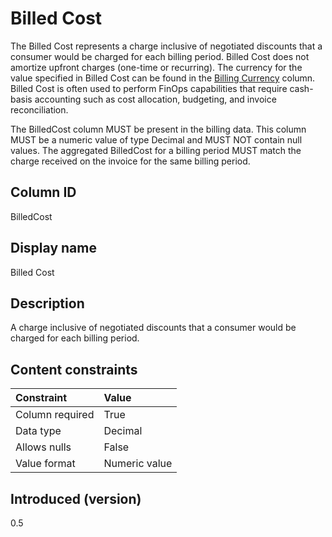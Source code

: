 # Billed Cost

The Billed Cost represents a charge inclusive of negotiated discounts that a consumer would be charged for each billing period. Billed Cost does not amortize upfront charges (one-time or recurring). The currency for the value specified in Billed Cost can be found in the [Billing Currency](#billingcurrency) column. Billed Cost is often used to perform FinOps capabilities that require cash-basis accounting such as cost allocation, budgeting, and invoice reconciliation.

The BilledCost column MUST be present in the billing data. This column MUST be a numeric value of type Decimal and MUST NOT contain null values. The aggregated BilledCost for a billing period MUST match the charge received on the invoice for the same billing period.

## Column ID

BilledCost

## Display name

Billed Cost

## Description

A charge inclusive of negotiated discounts that a consumer would be charged for each billing period.

## Content constraints

|    Constraint   |      Value      |
|:----------------|:----------------|
| Column required | True            |
| Data type       | Decimal         |
| Allows nulls    | False           |
| Value format    | Numeric value   |

## Introduced (version)

0.5
